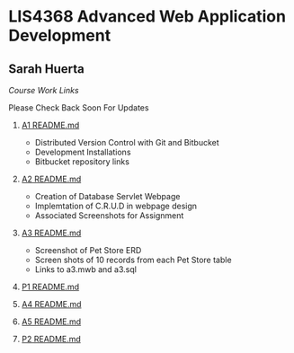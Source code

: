 

# LIS4368 Advanced Web Application Development

## Sarah Huerta


*Course Work Links*

Please Check Back Soon For Updates

 1. [A1 README.md](a1/README.md "My A1 README.md file")
     * Distributed Version Control with Git and Bitbucket
     * Development Installations
     * Bitbucket repository links

2. [A2 README.md](a2/README.md "My A2 README.md file")
     * Creation of Database Servlet Webpage
     * Implemtation of C.R.U.D in webpage design
     * Associated Screenshots for Assignment

3. [A3 README.md](a3/README.md "My A3 README.md file")
    * Screenshot of Pet Store ERD
    * Screen shots of 10 records from each Pet Store table
    * Links to a3.mwb and a3.sql

4. [P1 README.md](p1/README.md "My P1 README.md file")


5. [A4 README.md](a4/README.md "My A4 README.md file")


5. [A5 README.md](a5/README.md "My A5 README.md file")


6. [P2 README.md](p2/README.md "My P2 README.md file")
